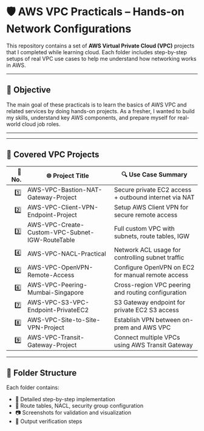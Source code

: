 # 🛡️ AWS VPC Practicals – Hands-on Network Configurations

This repository contains a set of **AWS Virtual Private Cloud (VPC)** projects that I completed while learning cloud. Each folder includes step-by-step setups of real VPC use cases to help me understand how networking works in AWS.

---

## 📌 Objective

The main goal of these practicals is to learn the basics of AWS VPC and related services by doing hands-on projects. As a fresher, I wanted to build my skills, understand key AWS components, and prepare myself for real-world cloud job roles.

---
---

## 🧭 Covered VPC Projects

| 🔢 No. | 🌐 Project Title                                         | 🔍 Use Case Summary                                  |
|------:|----------------------------------------------------------|------------------------------------------------------|
|  1️⃣  | AWS-VPC-Bastion-NAT-Gateway-Project                      | Secure private EC2 access + outbound internet via NAT |
|  2️⃣  | AWS-VPC-Client-VPN-Endpoint-Project                       | Setup AWS Client VPN for secure remote access        |
|  3️⃣  | AWS-VPC-Create-Custom-VPC-Subnet-IGW-RouteTable              | Full custom VPC with subnets, route tables, IGW      |
|  4️⃣  | AWS-VPC-NACL-Practical                                   | Network ACL usage for controlling subnet traffic     |
|  5️⃣  | AWS-VPC-OpenVPN-Remote-Access                             | Configure OpenVPN on EC2 for manual remote access    |
|  6️⃣  | AWS-VPC-Peering-Mumbai-Singapore                          | Cross-region VPC peering and routing configuration   |
|  7️⃣  | AWS-VPC-S3-VPC-Endpoint-PrivateEC2                        | S3 Gateway endpoint for private EC2 S3 access        |
|  8️⃣  | AWS-VPC-Site-to-Site-VPN-Project                          | Establish VPN between on-prem and AWS VPC            |
|  9️⃣  | AWS-VPC-Transit-Gateway-Project                           | Connect multiple VPCs using AWS Transit Gateway      |

---

## 📂 Folder Structure

Each folder contains:

- 📜 Detailed step-by-step implementation
- 🧾 Route tables, NACL, security group configuration
- 📷 Screenshots for validation and visualization
- 🧪 Output verification steps
